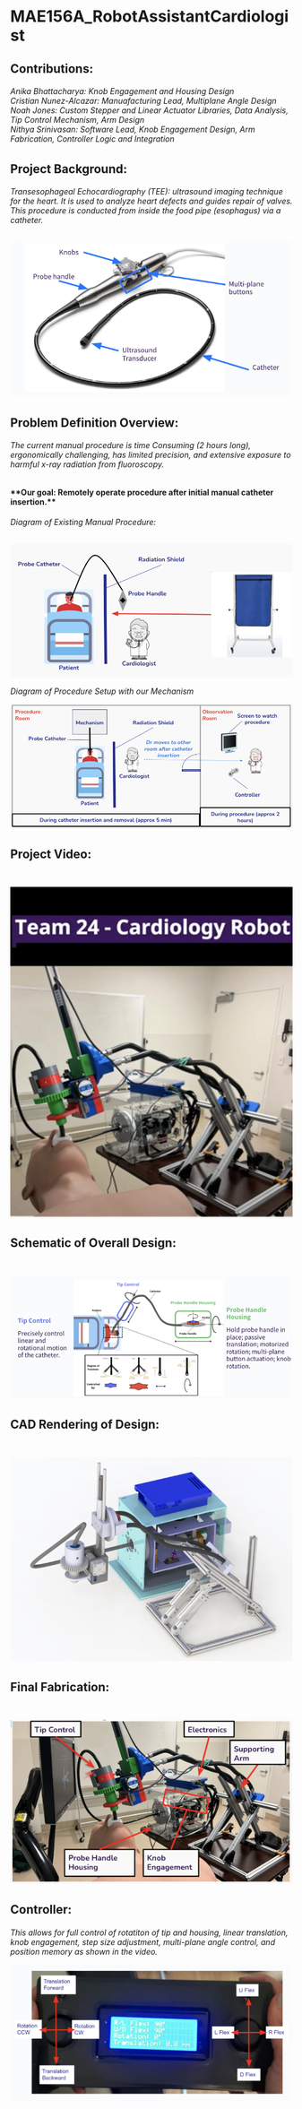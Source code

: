 # MAE156A_RobotAssistantCardiologist
<h2> Contributions:

<h6> Anika Bhattacharya: Knob Engagement and Housing Design<br>
Cristian Nunez-Alcazar: Manuafacturing Lead, Multiplane Angle Design<br>
Noah Jones: Custom Stepper and Linear Actuator Libraries, Data Analysis, Tip Control Mechanism, Arm Design<br>
Nithya Srinivasan: Software Lead, Knob Engagement Design, Arm Fabrication, Controller Logic and Integration

<h2>Project Background:

<h6>Transesophageal Echocardiography (TEE): ultrasound imaging technique for the heart. It is used to analyze heart defects and guides repair of valves. This procedure is conducted from inside the food pipe (esophagus) via a catheter.
<br><br>

![plot](/Images/Probe_Diagram.png)

<h2>Problem Definition Overview:

<h6>The current manual procedure is time Consuming (2 hours long), ergonomically challenging, has limited precision, and extensive exposure to harmful x-ray radiation from fluoroscopy.
<br><h4>**Our goal: Remotely operate procedure after initial manual catheter insertion.**</b>

<h6>Diagram of Existing Manual Procedure: <br><br>

![plot](/Images/ExistingProcedure.png)

Diagram of Procedure Setup with our Mechanism

![plot](/Images/UpdatedProcedure.png)

<h2>Project Video: <br><br>

[![IMAGE ALT TEXT HERE](Images/thumbnail.png)](https://youtu.be/6WJvAoj5yTA?feature=shared)

<h2> Schematic of Overall Design: <br><br>

![plot](/Images/schematic.png)

<h2> CAD Rendering of Design: <br><br>

![plot](Images/CAD_Rendering.png)

<h2> Final Fabrication: <br><br>

![plot](Images/FinalFabrication.png)

<h2> Controller:

<h6> This allows for full control of rotatiton of tip and housing, linear translation, knob engagement, step size adjustment, multi-plane angle control, and position memory as shown in the video.<br>

![plot](Images/Controller.png)
